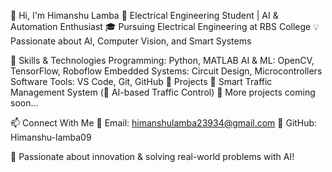 👋 Hi, I'm Himanshu Lamba
🔌 Electrical Engineering Student | AI & Automation Enthusiast
🎓 Pursuing Electrical Engineering at RBS College
💡 Passionate about AI, Computer Vision, and Smart Systems

🚀 Skills & Technologies
Programming: Python, MATLAB
AI & ML: OpenCV, TensorFlow, Roboflow
Embedded Systems: Circuit Design, Microcontrollers
Software Tools: VS Code, Git, GitHub
📌 Projects
🔹 Smart Traffic Management System (🚦 AI-based Traffic Control)
🔹 More projects coming soon...

📫 Connect With Me
📩 Email: himanshulamba23934@gmail.com
🔗 GitHub: Himanshu-lamba09

🚀 Passionate about innovation & solving real-world problems with AI!
